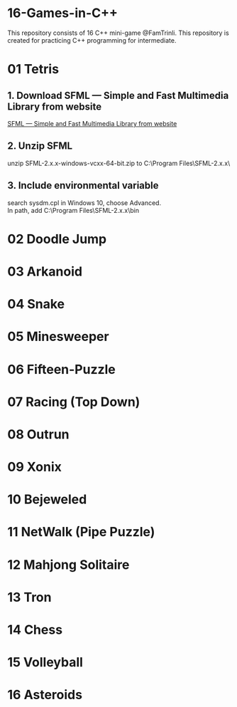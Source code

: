 # 16-Games-in-C++
This repository consists of 16 C++ mini-game @FamTrinli. This repository is created for practicing C++ programming for intermediate.

# **01 Tetris**

## 1. Download SFML — Simple and Fast Multimedia Library from website
[SFML — Simple and Fast Multimedia Library from website](https://www.sfml-dev.org/download.php)

## 2. Unzip SFML
unzip SFML-2.x.x-windows-vcxx-64-bit.zip to C:\Program Files\SFML-2.x.x\  

## 3. Include environmental variable
search sysdm.cpl in Windows 10, choose Advanced.  
In path, add C:\Program Files\SFML-2.x.x\bin

# **02 Doodle Jump**
# **03 Arkanoid**
# **04 Snake**
# **05 Minesweeper**
# **06 Fifteen-Puzzle**
# **07 Racing (Top Down)**
# **08 Outrun**
# **09 Xonix**
# **10 Bejeweled**
# **11 NetWalk (Pipe Puzzle)**
# **12 Mahjong Solitaire**
# **13 Tron**
# **14 Chess**
# **15 Volleyball**
# **16 Asteroids**
